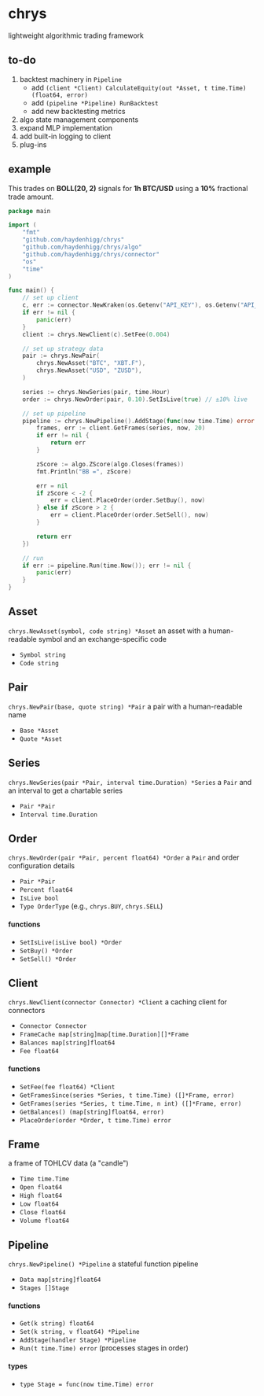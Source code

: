 # chrys
lightweight algorithmic trading framework

## to-do
1. backtest machinery in `Pipeline`
    - add `(client *Client) CalculateEquity(out *Asset, t time.Time) (float64, error)`
    - add `(pipeline *Pipeline) RunBacktest`
    - add new backtesting metrics
2. algo state management components
3. expand MLP implementation
4. add built-in logging to client
5. plug-ins

## example
This trades on **BOLL(20, 2)** signals for **1h BTC/USD** using a **10%** fractional trade amount.

```go
package main

import (
	"fmt"
	"github.com/haydenhigg/chrys"
	"github.com/haydenhigg/chrys/algo"
	"github.com/haydenhigg/chrys/connector"
	"os"
	"time"
)

func main() {
	// set up client
	c, err := connector.NewKraken(os.Getenv("API_KEY"), os.Getenv("API_SECRET"))
	if err != nil {
		panic(err)
	}
	client := chrys.NewClient(c).SetFee(0.004)

	// set up strategy data
	pair := chrys.NewPair(
		chrys.NewAsset("BTC", "XBT.F"),
		chrys.NewAsset("USD", "ZUSD"),
	)

	series := chrys.NewSeries(pair, time.Hour)
	order := chrys.NewOrder(pair, 0.10).SetIsLive(true) // ±10% live

	// set up pipeline
	pipeline := chrys.NewPipeline().AddStage(func(now time.Time) error {
		frames, err := client.GetFrames(series, now, 20)
		if err != nil {
			return err
		}

		zScore := algo.ZScore(algo.Closes(frames))
		fmt.Println("BB =", zScore)

		err = nil
		if zScore < -2 {
			err = client.PlaceOrder(order.SetBuy(), now)
		} else if zScore > 2 {
			err = client.PlaceOrder(order.SetSell(), now)
		}

		return err
	})

	// run
	if err := pipeline.Run(time.Now()); err != nil {
		panic(err)
	}
}
```

## Asset
`chrys.NewAsset(symbol, code string) *Asset`
an asset with a human-readable symbol and an exchange-specific code
- `Symbol string`
- `Code string`

## Pair
`chrys.NewPair(base, quote string) *Pair`
a pair with a human-readable name
- `Base *Asset`
- `Quote *Asset`

## Series
`chrys.NewSeries(pair *Pair, interval time.Duration) *Series`
a `Pair` and an interval to get a chartable series
- `Pair *Pair`
- `Interval time.Duration`

## Order
`chrys.NewOrder(pair *Pair, percent float64) *Order`
a `Pair` and order configuration details
- `Pair *Pair`
- `Percent float64`
- `IsLive bool`
- `Type OrderType` (e.g., `chrys.BUY`, `chrys.SELL`)

#### functions
- `SetIsLive(isLive bool) *Order`
- `SetBuy() *Order`
- `SetSell() *Order`

## Client
`chrys.NewClient(connector Connector) *Client`
a caching client for connectors
- `Connector Connector`
- `FrameCache map[string]map[time.Duration][]*Frame`
- `Balances map[string]float64`
- `Fee float64`

#### functions
- `SetFee(fee float64) *Client`
- `GetFramesSince(series *Series, t time.Time) ([]*Frame, error)`
- `GetFrames(series *Series, t time.Time, n int) ([]*Frame, error)`
- `GetBalances() (map[string]float64, error)`
- `PlaceOrder(order *Order, t time.Time) error`

## Frame
a frame of TOHLCV data (a "candle")
- `Time time.Time`
- `Open float64`
- `High float64`
- `Low float64`
- `Close float64`
- `Volume float64`

## Pipeline
`chrys.NewPipeline() *Pipeline`
a stateful function pipeline
- `Data map[string]float64`
- `Stages []Stage`

#### functions
- `Get(k string) float64`
- `Set(k string, v float64) *Pipeline`
- `AddStage(handler Stage) *Pipeline`
- `Run(t time.Time) error` (processes stages in order)

#### types
- `type Stage = func(now time.Time) error`
